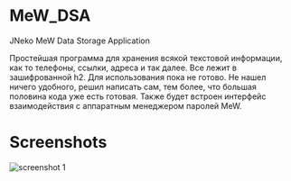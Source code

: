 # MeW_DSA
JNeko MeW Data Storage Application

Простейшая программа для хранения всякой текстовой информации, как то телефоны, ссылки, адреса и так далее. Все лежит в зашифрованной h2. Для использования пока не готово. Не нашел ничего удобного, решил написать сам, тем более, что большая половина кода уже есть готовая. Также будет встроен интерфейс взаимодействия с аппаратным менеджером паролей MeW.

# Screenshots

![screenshot 1](https://github.com/konachan700/MeW_DSA/raw/master/raws/dsa-1.png)
